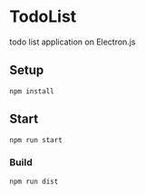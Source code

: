 # TodoList
todo list application on Electron.js

## Setup
```
npm install
```

## Start
```
npm run start
```
### Build
```
npm run dist
```
